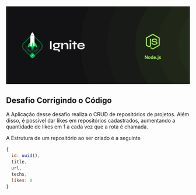 <img src="https://github.com/henriqueritter/Bootcamp-Ignite-Node/blob/main/cover-node.js.png" alt="Ignite Trilha Node.js"></img>

## Desafio Corrigindo o Código

A Aplicação desse desafio realiza o CRUD de repositórios de projetos. Além disso, é possível dar likes em repositórios cadastrados, aumentando a quantidade de likes em 1 a cada vez que a rota é chamada.

A Estrutura de um repositório ao ser criado é a seguinte

```js
{
  id: uuid(),
  title,
  url,
  techs,
  likes: 0
}
```
